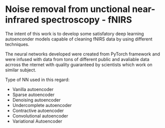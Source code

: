 # Noise removal from unctional near-infrared spectroscopy - fNIRS

The intent of this work is to develop some satisfatory deep learning autoenconder models capable of cleaning fNIRS data by using different
techniques.

The neural networks developed were created from PyTorch framework
and were infused with data from tons of different public and avaliable
data acrross the nternet with quality guaranteed by scientists which work
on similar subject.

Type of NN used in this regard:
- Vanilla autoencoder
- Sparse autoencoder
- Denoising autoencoder
- Undercomplete autoencoder
- Contractive autoencoder
- Convolutional autoencoder
- Variational Autoencoder

